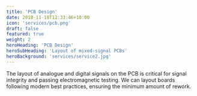 ```yaml
---
title: 'PCB Design'
date: 2018-11-18T12:33:46+10:00
icon: 'services/pcb.png'
draft: false
featured: true
weight: 2
heroHeading: 'PCB Design'
heroSubHeading: 'Layout of mixed-signal PCBs'
heroBackground: 'services/service2.jpg'
---
```


The layout of analogue and digital signals on the PCB is critical for signal integrity and passing electromagnetic testing. We can layout boards following modern best practices, ensuring the minimum amount of rework.